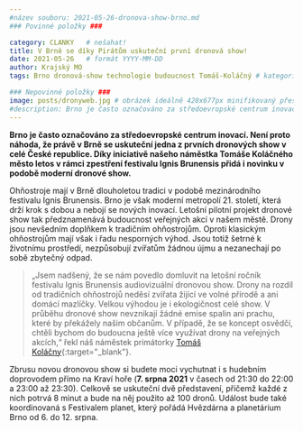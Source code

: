 ```yaml
---
#název souboru: 2021-05-26-dronova-show-brno.md
### Povinné položky ###

category: CLANKY   # nešahat!
title: V Brně se díky Pirátům uskuteční první dronová show! 
date: 2021-05-26   # formát YYYY-MM-DD
author: Krajský MO
tags: Brno dronová-show technologie budoucnost Tomáš-Koláčný # kategorie odděleny mezerami, např. volby zemědělství životní-prostředí piráti (viz https://jihomoravsky.pirati.cz/tags/)

### Nepovinné položky ###
image: posts/dronyweb.jpg # obrázek ideálně 420x677px minifikovaný přes https://tinypng.com/
#description: Brno je často označováno za středoevropské centrum inovací. Není proto náhoda, že právě v Brně se uskuteční jedna z prvních dronových show v celé České republice. Díky iniciativě našeho náměstka Tomáše Koláčného město letos v rámci zpestření festivalu Ignis Brunensis přidá i novinku v podobě moderní dronové show.
---
```

**Brno je často označováno za středoevropské centrum inovací. Není proto náhoda, že právě v Brně se uskuteční jedna z prvních dronových show v celé České republice. Díky iniciativě našeho náměstka Tomáše Koláčného město letos v rámci zpestření festivalu Ignis Brunensis přidá i novinku v podobě moderní dronové show.** 

Ohňostroje mají v Brně dlouholetou tradici v podobě mezinárodního festivalu Ignis Brunensis. Brno je však moderní metropolí 21. století, která drží krok s dobou a nebojí se nových inovací. Letošní pilotní projekt dronové show tak předznamenává budoucnost veřejných akcí v našem městě. Drony jsou nevšedním doplňkem k tradičním ohňostrojům. Oproti klasickým ohňostrojům mají však i řadu nesporných výhod. Jsou totiž šetrné k životnímu prostředí, nezpůsobují zvířatům žádnou újmu a nezanechají po sobě zbytečný odpad. 

> „Jsem nadšený, že se nám povedlo domluvit na letošní ročník festivalu Ignis Brunensis audiovizuální dronovou show. Drony na rozdíl od tradičních ohňostrojů neděsí zvířata žijící ve volné přírodě a ani domácí mazlíčky. Velkou výhodou je i ekologičnost celé show. V průběhu dronové show nevznikají žádné emise spalin ani prachu, které by překážely našim občanům. V případě, že se koncept osvědčí, chtěli bychom do budoucna ještě více využívat drony na veřejných akcích,“ řekl náš náměstek primátorky [Tomáš Koláčny](https://jihomoravsky.pirati.cz/lide/tomas-kolacny/){:target="_blank"}.
>

Zbrusu novou dronovou show si budete moci vychutnat i s hudebním doprovodem přímo na Kraví hoře (**7. srpna 2021** v časech od 21:30 do 22:00 a 23:00 až 23:30). Celkově se uskuteční dvě představení, přičemž každé z nich potrvá 8 minut a bude na něj použito až 100 dronů. Událost bude také  koordinovaná s Festivalem planet, který pořádá Hvězdárna a planetárium Brno od 6. do 12. srpna. 
